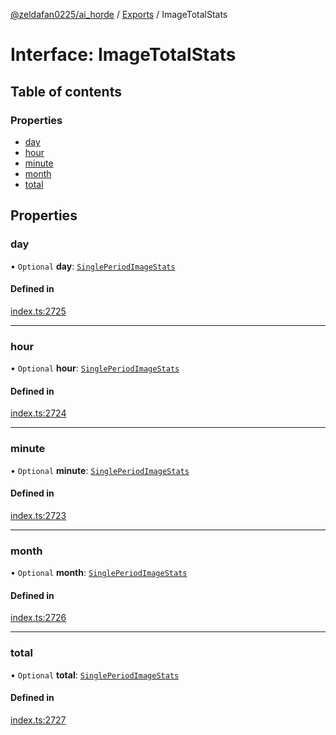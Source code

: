 [@zeldafan0225/ai_horde](../README.md) / [Exports](../modules.md) / ImageTotalStats

# Interface: ImageTotalStats

## Table of contents

### Properties

- [day](ImageTotalStats.md#day)
- [hour](ImageTotalStats.md#hour)
- [minute](ImageTotalStats.md#minute)
- [month](ImageTotalStats.md#month)
- [total](ImageTotalStats.md#total)

## Properties

### day

• `Optional` **day**: [`SinglePeriodImageStats`](SinglePeriodImageStats.md)

#### Defined in

[index.ts:2725](https://github.com/ZeldaFan0225/ai_horde/blob/89ead18/index.ts#L2725)

___

### hour

• `Optional` **hour**: [`SinglePeriodImageStats`](SinglePeriodImageStats.md)

#### Defined in

[index.ts:2724](https://github.com/ZeldaFan0225/ai_horde/blob/89ead18/index.ts#L2724)

___

### minute

• `Optional` **minute**: [`SinglePeriodImageStats`](SinglePeriodImageStats.md)

#### Defined in

[index.ts:2723](https://github.com/ZeldaFan0225/ai_horde/blob/89ead18/index.ts#L2723)

___

### month

• `Optional` **month**: [`SinglePeriodImageStats`](SinglePeriodImageStats.md)

#### Defined in

[index.ts:2726](https://github.com/ZeldaFan0225/ai_horde/blob/89ead18/index.ts#L2726)

___

### total

• `Optional` **total**: [`SinglePeriodImageStats`](SinglePeriodImageStats.md)

#### Defined in

[index.ts:2727](https://github.com/ZeldaFan0225/ai_horde/blob/89ead18/index.ts#L2727)
